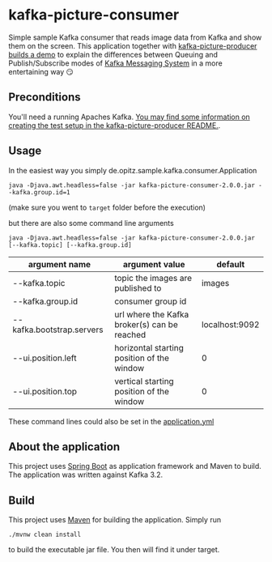 kafka-picture-consumer
======================

Simple sample Kafka consumer that reads image data from Kafka and show them on the screen. 
This application together with [kafka-picture-producer][1] [builds a demo][2] to explain the 
differences between Queuing and Publish/Subscribe modes of [Kafka Messaging System](https://kafka.apache.org/) in a more entertaining way :smirk:

Preconditions
-------------
You'll need a running Apaches Kafka. [You may find some information on creating the test setup in the kafka-picture-producer README.][3].

Usage
-----

In the easiest way you simply de.opitz.sample.kafka.consumer.Application

    java -Djava.awt.headless=false -jar kafka-picture-consumer-2.0.0.jar --kafka.group.id=1

(make sure you went to `target` folder before the execution)

but there are also some command line arguments

    java -Djava.awt.headless=false -jar kafka-picture-consumer-2.0.0.jar [--kafka.topic] [--kafka.group.id]

| argument name             | argument value                               | default        |
|---------------------------|----------------------------------------------|----------------|
| --kafka.topic             | topic the images are published to            | images         |
| --kafka.group.id          | consumer group id                            |                |
| --kafka.bootstrap.servers | url where the Kafka broker(s) can be reached | localhost:9092 |
| --ui.position.left        | horizontal starting position of the window   | 0              |
| --ui.position.top         | vertical starting position of the window     | 0              |


These command lines could also be set in the [application.yml](src/main/resources/application.yml)

About the application
---------------------
This project uses [Spring Boot](http://projects.spring.io/spring-boot/) as application framework and Maven to build. The application was written against 
Kafka 3.2. 

Build
-----
This project uses [Maven](https://maven.apache.org/) for building the application. Simply run

    ./mvnw clean install 

to build the executable jar file. You then will find it under target.

[1]: ../../../kafka-picture-producer 
[2]: ../../../kafka-picture-producer/blob/main/README.md#demo
[3]: ../../../kafka-picture-producer/blob/master/README.md#test-setup
